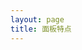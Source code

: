 ```yaml
---
layout: page
title: 面板特点
---
```

<script setup>
  import PageHeader from "./.vitepress/theme/components/PageHeader.vue";
  import FeaturePageSection from "./.vitepress/theme/components/FeaturePageSection.vue";
  import FeatureList from "./.vitepress/theme/components/FeatureList.vue";
  import { users, webDomains, mail, dns, databases, serverAdmin } from "./_data/features";
</script>

<FeaturePage>
  <PageHeader>
    <template #title>面板特点</template>
  </PageHeader>
  <FeaturePageSection image="/images/undraw_two_factor_authentication_namy.svg">
    <template #title>多种用户安全机制</template>
    <template #lead>与其他用户共享对您服务器的访问权限并限制他们的资源</template>
    <template #list>
      <FeatureList :items="users"></FeatureList>
    </template>
  </FeaturePageSection>
  <FeaturePageSection image="/images/undraw_web_developer_re_h7ie.svg">
    <template #title> 快速部署 Web 网站</template>
    <template #lead>支持添加管理无限域并在其上快速安装应用程序.</template>
    <template #list>
      <FeatureList :items="webDomains"></FeatureList>
    </template>
  </FeaturePageSection>
  <FeaturePageSection image="/images/undraw_domain_names_re_0uun.svg">
    <template #title>自定义DNS和服务器集群</template>
    <template #lead>构建高效安全的DNS集群：高可用、负载均衡与实时监控</template>
    <template #list>
      <FeatureList :items="dns"></FeatureList>
    </template>
  </FeaturePageSection>
  <FeaturePageSection image="/images/undraw_personal_email_re_4lx7.svg">
    <template #title>自建Mail系统</template>
    <template #lead>自定义您自己的网站电子邮件系统，无需向商业邮件提供商付费!</template>
    <template #list>
      <FeatureList :items="mail"></FeatureList>
    </template>
  </FeaturePageSection>
  <FeaturePageSection image="/images/undraw_maintenance_re_59vn.svg">
    <template #title>多种数据库支持</template>
    <template #lead>从电子商务到博客，到大型网站管理，数据库总是需要用的，您可以在 MySQL 和 PostgreSQL 之间进行自由选择.</template>
    <template #list>
      <FeatureList :items="databases"></FeatureList>
    </template>
  </FeaturePageSection>
  <FeaturePageSection image="/images/undraw_server_status_re_n8ln.svg">
    <template #title>服务器备份管理</template>
    <template #lead>Hestia 控制面板的自动备份功能支持 SFTP、FTP 安全协议，并通过 Rclone 实现云备份的集成，为服务器管理员提供了高度灵活的数据备份和恢复选项。</template>
    <template #list>
      <FeatureList :items="serverAdmin"></FeatureList>
    </template>
  </FeaturePageSection>
</FeaturePage>

